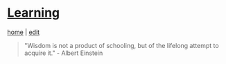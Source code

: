 # [Learning](https://alwinwoo.github.io/pages/learning.html)
[home](https://alwinwoo.github.io/) | [edit](https://github.com/alwinwoo/alwinwoo.github.io/edit/master/pages/learning.md)

> "Wisdom is not a product of schooling, but of the lifelong attempt to acquire it." - Albert Einstein
